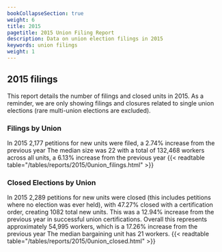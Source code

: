 ```yaml
---
bookCollapseSection: true
weight: 6
title: 2015
pagetitle: 2015 Union Filing Report
description: Data on union election filings in 2015
keywords: union filings
weight: 1
---
```


## 2015 filings

This report details the number of filings and closed units in 2015. As a reminder, we are only showing filings and closures related to single union elections (rare multi-union elections are excluded).

### Filings by Union
In 2015 2,177 petitions for new units were filed, a 2.74% increase from the previous year The median size was 22 with a total of 132,468 workers across all units, a 6.13% increase from the previous year
{{< readtable table="/tables/reports/2015/0union_filings.html" >}}

### Closed Elections by Union
In 2015 2,289 petitions for new units were closed (this includes petitions where no election was ever held), with 47.27% closed with a certification order, creating 1082 total new units. This was a 12.94% increase from the previous year in successful union certifications. Overall this represents approximately 54,995 workers, which is a 17.26% increase from the previous year The median bargaining unit has 21 workers.
{{< readtable table="/tables/reports/2015/0union_closed.html" >}}
